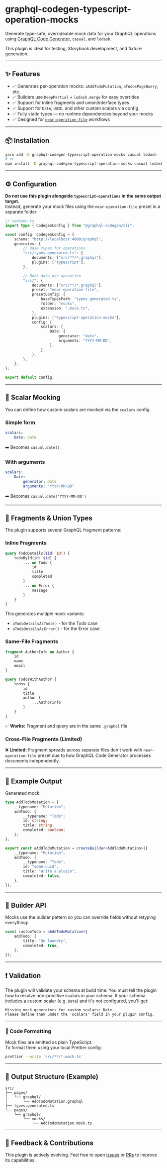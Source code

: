 # graphql-codegen-typescript-operation-mocks

Generate type-safe, overrideable mock data for your GraphQL operations using [GraphQL Code Generator](https://the-guild.dev/graphql/codegen), `casual`, and `lodash`.

This plugin is ideal for testing, Storybook development, and fixture generation.

---

## ✨ Features

- ✅ Generates per-operation mocks: `aAddTodoMutation`, `aTodosPageQuery`, etc.
- ✅ Builders use `DeepPartial` + `lodash.merge` for easy overrides
- ✅ Support for inline fragments and union/interface types
- ✅ Support for `Date`, `UUID`, and other custom scalars via config
- ✅ Fully static types — no runtime dependencies beyond your mocks
- ✅ Designed for [`near-operation-file`](https://the-guild.dev/graphql/codegen/plugins/presets/near-operation-file) workflows

---

## 📦 Installation

```bash
yarn add -D graphql-codegen-typescript-operation-mocks casual lodash
# or
npm install -D graphql-codegen-typescript-operation-mocks casual lodash
```

---

## ⚙️ Configuration

**Do not use this plugin alongside `typescript-operations` in the same output target.**  
Instead, generate your mock files using the `near-operation-file` preset in a separate folder:

```ts
// codegen.ts
import type { CodegenConfig } from "@graphql-codegen/cli";

const config: CodegenConfig = {
    schema: "http://localhost:4000/graphql",
    generates: {
        // Base types for operations
        "src/types.generated.ts": {
            documents: ["src/**/*.graphql"],
            plugins: ["typescript"],
        },

        // Mock data per operation
        "src/": {
            documents: ["src/**/*.graphql"],
            preset: "near-operation-file",
            presetConfig: {
                baseTypesPath: "types.generated.ts",
                folder: "mocks",
                extension: ".mock.ts",
            },
            plugins: ["typescript-operation-mocks"],
            config: {
                scalars: {
                    Date: {
                        generator: "date",
                        arguments: "YYYY-MM-DD",
                    },
                },
            },
        },
    },
};

export default config;
```

---

## 🔧 Scalar Mocking

You can define how custom scalars are mocked via the `scalars` config.

### Simple form

```yaml
scalars:
    Date: date
```

➡️ Becomes `casual.date()`

### With arguments

```yaml
scalars:
    Date:
        generator: date
        arguments: "YYYY-MM-DD"
```

➡️ Becomes `casual.date('YYYY-MM-DD')`

---

## 🔀 Fragments & Union Types

The plugin supports several GraphQL fragment patterns:

### Inline Fragments

```graphql
query TodoDetails($id: ID!) {
    todoById(id: $id) {
        ... on Todo {
            id
            title
            completed
        }
        ... on Error {
            message
        }
    }
}
```

This generates multiple mock variants:

- `aTodoDetailsAsTodo()` - for the Todo case
- `aTodoDetailsAsError()` - for the Error case

### Same-File Fragments

```graphql
fragment AuthorInfo on Author {
    id
    name
    email
}

query TodosWithAuthor {
    todos {
        id
        title
        author {
            ...AuthorInfo
        }
    }
}
```

✅ **Works:** Fragment and query are in the same `.graphql` file

### Cross-File Fragments (Limited)

❌ **Limited:** Fragment spreads across separate files don't work with `near-operation-file` preset due to how GraphQL Code Generator processes documents independently.

---

## 🧱 Example Output

Generated mock:

```ts
type AddTodoMutation = {
    __typename: "Mutation";
    addTodo: {
        __typename: "Todo";
        id: string;
        title: string;
        completed: boolean;
    };
};

export const aAddTodoMutation = createBuilder<AddTodoMutation>({
    __typename: "Mutation",
    addTodo: {
        __typename: "Todo",
        id: "some-uuid",
        title: "Write a plugin",
        completed: false,
    },
});
```

---

## 🔁 Builder API

Mocks use the builder pattern so you can override fields without retyping everything:

```ts
const customTodo = aAddTodoMutation({
    addTodo: {
        title: "Do laundry",
        completed: true,
    },
});
```

---

## ❗ Validation

The plugin will validate your schema at build time. You must tell the plugin how to resolve non-primitive scalars in your schema. If your schema includes a custom scalar (e.g. `Date`) and it's not configured, you'll get:

```
Missing mock generators for custom scalars: Date.
Please define them under the 'scalars' field in your plugin config.
```

---

### 🧼 Code Formatting

Mock files are emitted as plain TypeScript.  
To format them using your local Prettier config:

```bash
prettier --write 'src/**/*.mock.ts'
```

---

## 📂 Output Structure (Example)

```
src/
├── pages/
│   └── graphql/
│       └── AddTodoMutation.graphql
├── types.generated.ts
└── pages/
    └── graphql/
        └── mocks/
            └── AddTodoMutation.mock.ts
```

---

## 💬 Feedback & Contributions

This plugin is actively evolving.
Feel free to open [issues](https://github.com/farmstrong8/graphql-code-generator/issues) or [PRs](https://github.com/farmstrong8/graphql-code-generator/pulls) to improve its capabilities.

